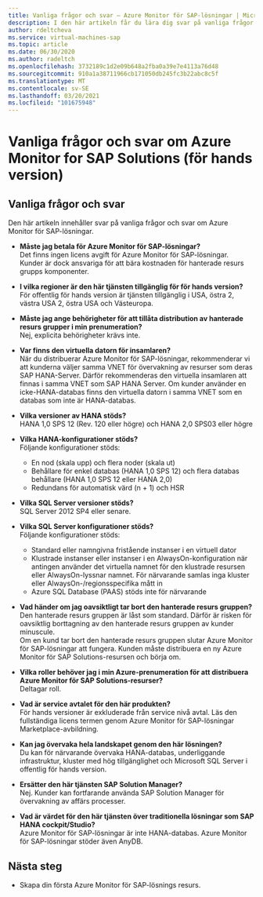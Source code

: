 ```yaml
---
title: Vanliga frågor och svar – Azure Monitor för SAP-lösningar | Microsoft Docs
description: I den här artikeln får du lära dig svar på vanliga frågor och svar om Azure Monitor för SAP-lösningar.
author: rdeltcheva
ms.service: virtual-machines-sap
ms.topic: article
ms.date: 06/30/2020
ms.author: radeltch
ms.openlocfilehash: 3732189c1d2e09b648a2fba0a39e7e4113a76d48
ms.sourcegitcommit: 910a1a38711966cb171050db245fc3b22abc8c5f
ms.translationtype: MT
ms.contentlocale: sv-SE
ms.lasthandoff: 03/20/2021
ms.locfileid: "101675948"
---
```

# <a name="azure-monitor-for-sap-solutions-faq-preview"></a>Vanliga frågor och svar om Azure Monitor for SAP Solutions (för hands version)
## <a name="frequently-asked-questions"></a>Vanliga frågor och svar

Den här artikeln innehåller svar på vanliga frågor och svar om Azure Monitor för SAP-lösningar.  

 - **Måste jag betala för Azure Monitor för SAP-lösningar?**  
Det finns ingen licens avgift för Azure Monitor för SAP-lösningar.  
Kunder är dock ansvariga för att bära kostnaden för hanterade resurs grupps komponenter.  

 - **I vilka regioner är den här tjänsten tillgänglig för för hands version?**  
För offentlig för hands version är tjänsten tillgänglig i USA, östra 2, västra USA 2, östra USA och Västeuropa.  

 - **Måste jag ange behörigheter för att tillåta distribution av hanterade resurs grupper i min prenumeration?**  
Nej, explicita behörigheter krävs inte.  

 - **Var finns den virtuella datorn för insamlaren?**  
När du distribuerar Azure Monitor för SAP-lösningar, rekommenderar vi att kunderna väljer samma VNET för övervakning av resurser som deras SAP HANA-Server. Därför rekommenderas den virtuella insamlaren att finnas i samma VNET som SAP HANA Server. Om kunder använder en icke-HANA-databas finns den virtuella datorn i samma VNET som en databas som inte är HANA-databas.  

 - **Vilka versioner av HANA stöds?**  
HANA 1,0 SPS 12 (Rev. 120 eller högre) och HANA 2,0 SPS03 eller högre  

 - **Vilka HANA-konfigurationer stöds?**  
Följande konfigurationer stöds:
   - En nod (skala upp) och flera noder (skala ut)  
   - Behållare för enkel databas (HANA 1,0 SPS 12) och flera databas behållare (HANA 1,0 SPS 12 eller HANA 2,0)  
   - Redundans för automatisk värd (n + 1) och HSR  

 - **Vilka SQL Server versioner stöds?**  
SQL Server 2012 SP4 eller senare.  

 - **Vilka SQL Server konfigurationer stöds?**  
Följande konfigurationer stöds:
   - Standard eller namngivna fristående instanser i en virtuell dator  
   - Klustrade instanser eller instanser i en AlwaysOn-konfiguration när antingen använder det virtuella namnet för den klustrade resursen eller AlwaysOn-lyssnar namnet. För närvarande samlas inga kluster eller AlwaysOn-/regionsspecifika mått in    
   - Azure SQL Database (PAAS) stöds inte för närvarande  

 - **Vad händer om jag oavsiktligt tar bort den hanterade resurs gruppen?**  
Den hanterade resurs gruppen är låst som standard. Därför är risken för oavsiktlig borttagning av den hanterade resurs gruppen av kunder minuscule.  
Om en kund tar bort den hanterade resurs gruppen slutar Azure Monitor för SAP-lösningar att fungera. Kunden måste distribuera en ny Azure Monitor för SAP Solutions-resursen och börja om.  

 - **Vilka roller behöver jag i min Azure-prenumeration för att distribuera Azure Monitor för SAP Solutions-resurser?**  
Deltagar roll.  

 - **Vad är service avtalet för den här produkten?**  
För hands versioner är exkluderade från service nivå avtal. Läs den fullständiga licens termen genom Azure Monitor för SAP-lösningar Marketplace-avbildning.  

 - **Kan jag övervaka hela landskapet genom den här lösningen?**  
Du kan för närvarande övervaka HANA-databas, underliggande infrastruktur, kluster med hög tillgänglighet och Microsoft SQL Server i offentlig för hands version.  

 - **Ersätter den här tjänsten SAP Solution Manager?**  
Nej. Kunder kan fortfarande använda SAP Solution Manager för övervakning av affärs processer.  

 - **Vad är värdet för den här tjänsten över traditionella lösningar som SAP HANA cockpit/Studio?**  
Azure Monitor för SAP-lösningar är inte HANA-databas. Azure Monitor för SAP-lösningar stöder även AnyDB.  

## <a name="next-steps"></a>Nästa steg

- Skapa din första Azure Monitor för SAP-lösnings resurs.
